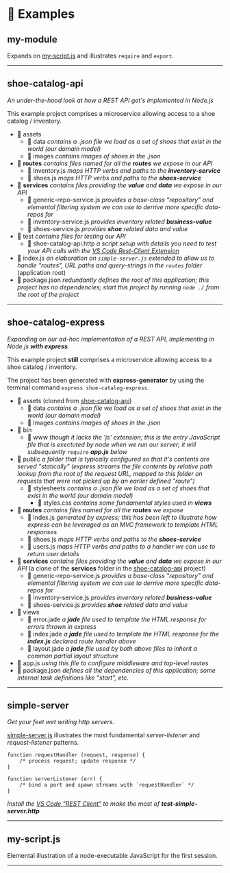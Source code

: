 # 🎯 Examples

## my-module

Expands on [my-script.js](#my-script-js) and illustrates `require` and `export`.

----

## shoe-catalog-api

*An under-the-hood look at how a REST API get's implemented in Node.js*

This example project comprises a microservice allowing access to a shoe catalog / inventory.

* 📂 assets
  * 📂 data *contains a .json file we load as a set of shoes that exist in the world (our domain model)*
  * 📂 images *contains images of shoes in the .json*
* 📂 **routes** *contains files named for all the **routes** we expose in our API*
  * 📄 inventory.js *maps HTTP verbs and paths to the **inventory-service***
  * 📄 shoes.js *maps HTTP verbs and paths to the **shoes-service***
* 📂 **services** *contains files providing the **value** and **data** we expose in our API*
  * 📄 generic-repo-service.js *provides a base-class "repository" and elemental filtering system we can use to derrive more specific data-repos for*
  * 📄 inventory-service.js *provides inventory related **business-value***
  * 📄 shoes-service.js *provides **shoe** related data and value*
* 📂 test *contains files for testing our API*
  * 📄 shoe-catalog-api.http *a script setup with details you need to test your API calls with the [VS Code Rest-Client Extension](https://marketplace.visualstudio.com/items?itemName=humao.rest-client)*
* 📄 index.js *an elaboration on `simple-server.js` extended to allow us to handle "routes", URL paths and query-strings in the `routes` folder* (application root)
* 📄 package.json *redundantly defines the root of this application; this project has no dependencies; start this project by running `node ./` from the root of the project*


----

## shoe-catalog-express

*Expanding on our ad-hoc implementation of a REST API, implementing in Node.js **with express***

This example project **still** comprises a microservice allowing access to a shoe catalog / inventory.

The project has been generated with **express-generator** by using the terminal command `express shoe-catalog-express`.

* 📂 assets (cloned from [shoe-catalog-api](#shoe-catalog-api))
  * 📂 data *contains a .json file we load as a set of shoes that exist in the world (our domain model)*
  * 📂 images *contains images of shoes in the .json*
* 📂 bin
  * 📄 www *though it lacks the 'js' extension; this is the entry JavaScript file that is exectuted by node when we run our server; it will subsequently `require` **app.js** below*
* 📂 public *a folder that is typically configured so that it's contents are served "statically" (express streams the file contents by relative path lookup from the root of the request URL, mapped to this folder on requests that were not picked up by an earlier defined "route")*
  * 📂 stylesheets *contains a .json file we load as a set of shoes that exist in the world (our domain model)*
    * 📄 styles.css *contains some fundamental styles used in **views***
* 📂 **routes** *contains files named for all the **routes** we expose*
  * 📄 index.js *generated by express; this has been left to illustrate how express can be leveraged as an MVC framework to template HTML responses*
  * 📄 shoes.js *maps HTTP verbs and paths to the **shoes-service***
  * 📄 users.js *maps HTTP verbs and paths to a handler we can use to return user details*
* 📂 **services** *contains files providing the **value** and **data** we expose in our API* (a clone of the **services** folder in the [shoe-catalog-api](#shoe-catalog-api) project)
  * 📄 generic-repo-service.js *provides a base-class "repository" and elemental filtering system we can use to derrive more specific data-repos for*
  * 📄 inventory-service.js *provides inventory related **business-value***
  * 📄 shoes-service.js *provides **shoe** related data and value*
* 📂 views
  * 📄 error.jade *a **jade** file used to template the HTML response for errors thrown in express*
  * 📄 index.jade *a **jade** file used to template the HTML response for the **index.js** declared route handler above*
  * 📄 layout.jade *a **jade** file used by both above files to inherit a common partial layout structure*
* 📄 app.js *using this file to configure middleware and top-level routes*
* 📄 package.json *defines all the dependencies of this application; some internal task definitions like "start", etc.*


----

## simple-server

*Get your feet wet writing http servers.*

[simple-server.js](simple-server.js) illustrates the most fundamental *server-listener* and *request-listener* patterns.


```
function requestHandler (request, response) {
    /* process request; update response */
}

function serverListener (err) {
    /* bind a port and spawn streams with `requestHandler` */
}
```

*Install the [VS Code "REST Client"](https://marketplace.visualstudio.com/items?itemName=humao.rest-client) to make the most of **test-simple-server.http***

---

## my-script.js

Elemental illustration of a node-executable JavaScript for the first session.

----

